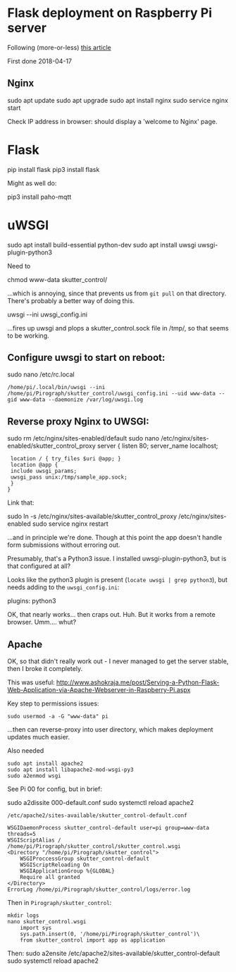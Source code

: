 # Flask deployment on Raspberry Pi server

Following (more-or-less) [this article](https://iotbytes.wordpress.com/python-flask-web-application-on-raspberry-pi-with-nginx-and-uwsgi/)

First done 2018-04-17

## Nginx

  sudo apt update
  sudo apt upgrade
  sudo apt install nginx
  sudo service nginx start

Check IP address in browser: should display a 'welcome to Nginx' page.

# Flask

  pip install flask
  pip3 install flask
  
Might as well do:

  pip3 install paho-mqtt

# uWSGI

  sudo apt install build-essential python-dev
  sudo apt install uwsgi uwsgi-plugin-python3
  
Need to 

  chmod www-data skutter_control/

...which is annoying, since that prevents us from `git pull` on that directory. There's probably a better way of doing this.

  uwsgi --ini uwsgi_config.ini
  
...fires up uwsgi and plops a skutter_control.sock file in /tmp/, so that seems to be working.

## Configure uwsgi to start on reboot:

  sudo nano /etc/rc.local
  
    /home/pi/.local/bin/uwsgi --ini /home/pi/Pirograph/skutter_control/uwsgi_config.ini --uid www-data --gid www-data --daemonize /var/log/uwsgi.log

## Reverse proxy Nginx to UWSGI:

  sudo rm /etc/nginx/sites-enabled/default
  sudo nano /etc/nginx/sites-enabled/skutter_control_proxy
    server {
     listen 80;
     server_name localhost;

     location / { try_files $uri @app; }
     location @app {
     include uwsgi_params;
     uwsgi_pass unix:/tmp/sample_app.sock;
     }
    }

Link that:

  sudo ln -s /etc/nginx/sites-available/skutter_control_proxy /etc/nginx/sites-enabled
  sudo service nginx restart

...and in principle we're done. Though at this point the app doesn't handle form submissions without erroring out.

Presumably, that's a Python3 issue. I installed uwsgi-plugin-python3, but is that configured at all?

Looks like the python3 plugin is present (`locate uwsgi | grep python3`), but needs adding to the `uwsgi_config.ini`:

  plugins: python3

OK, that nearly works... then craps out. Huh. But it works from a remote browser. Umm.... whut?


## Apache

OK, so that didn't really work out - I never managed to get the server stable, then I broke it completely.

This was useful: http://www.ashokraja.me/post/Serving-a-Python-Flask-Web-Application-via-Apache-Webserver-in-Raspberry-Pi.aspx

Key step to permissions issues:

    sudo usermod -a -G "www-data" pi

...then can reverse-proxy into user directory, which makes deployment updates much easier.

Also needed

    sudo apt install apache2
    sudo apt install libapache2-mod-wsgi-py3
    sudo a2enmod wsgi

See Pi 00 for config, but in brief:

  sudo a2dissite 000-default.conf
  sudo systemctl reload apache2

`/etc/apache2/sites-available/skutter_control-default.conf`

    WSGIDaemonProcess skutter_control-default user=pi group=www-data threads=5
    WSGIScriptAlias / /home/pi/Pirograph/skutter_control/skutter_control.wsgi
    <Directory "/home/pi/Pirograph/skutter_control">
        WSGIProccessGroup skutter_control-default
        WSGIScriptReloading On
        WSGIApplicationGroup %{GLOBAL}
        Require all granted
    </Directory>
    ErrorLog /home/pi/Pirograph/skutter_control/logs/error.log

Then in `Pirograph/skutter_control`:

    mkdir logs
    nano skutter_control.wsgi
        import sys
        sys.path.insert(0, '/home/pi/Pirograph/skutter_control')\
        from skutter_control import app as application

Then:
    sudo a2ensite /etc/apache2/sites-available/skutter_control-default
    sudo systemctl reload apache2

